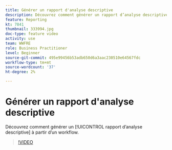 ```yaml
---
title: Générer un rapport d'analyse descriptive
description: Découvrez comment générer un rapport d’analyse descriptive à partir d’un workflow dans Adobe Campaign V8.
feature: Reporting
kt: 7841
thumbnail: 333994.jpg
doc-type: feature video
activity: use
team: WWFRE
role: Business Practitioner
level: Beginner
source-git-commit: 495e99456b53adb650d6a3aac230510e64567fdc
workflow-type: tm+mt
source-wordcount: '37'
ht-degree: 2%

---
```



# Générer un rapport d&#39;analyse descriptive

Découvrez comment générer un [!UICONTROL rapport d’analyse descriptive] à partir d’un workflow.

>[!VIDEO](https://video.tv.adobe.com/v/333994?quality=12)
